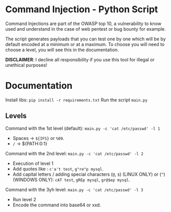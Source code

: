 # Command Injection - Python Script

Command Injections are part of the OWASP top 10, a vulnerability to know used and understand in the case of web pentest or bug bounty for example.

The script generates payloads that you can test one by one which will be by default encoded at a minimum or at a maximum.
To choose you will need to choose a level, you will see this in the documentation.

**DISCLAIMER**: I decline all responsibility if you use this tool for illegal or unethical purposes!

# Documentation

Install libs: `pip install -r requirements.txt`
Run the script `main.py`

## Levels

Command with the 1st level (default): ```main.py -c 'cat /etc/passwd' -l 1```
- Spaces -> `${IFS}` or `%09`.
- `/` -> ${PATH:0:1}


Command with the 2nd level: ```main.py -c 'cat /etc/passwd' -l 2```
- Execution of level 1
- Add quotes like : `c'a't test`, `g"re"p mysql`.
- Add capital letters / adding special characters (`@`, `$`) (LINUX ONLY) or (`^`) (WINDOWS ONLY): `cAT test`, `gREp mysql`, `gr@$ep mysql`. 


Command with the 3yh level: ```main.py -c 'cat /etc/passwd' -l 3```
- Run level 2
- Encode the command into base64 or xxd.